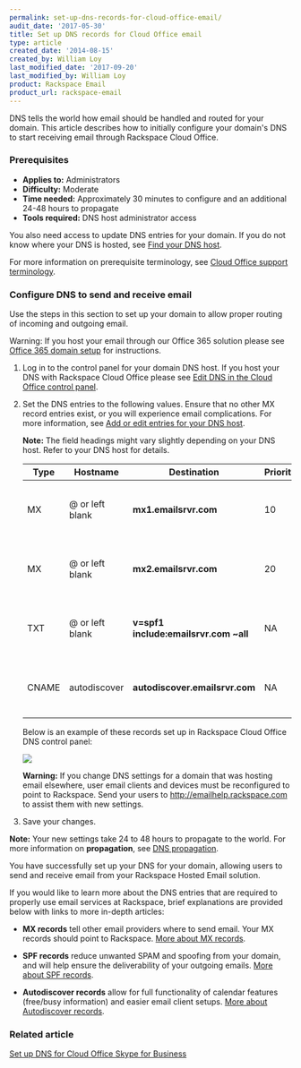 ```yaml
---
permalink: set-up-dns-records-for-cloud-office-email/
audit_date: '2017-05-30'
title: Set up DNS records for Cloud Office email
type: article
created_date: '2014-08-15'
created_by: William Loy
last_modified_date: '2017-09-20'
last_modified_by: William Loy
product: Rackspace Email
product_url: rackspace-email
---
```


DNS tells the world how email should be handled and routed for your domain. This article describes how to initially configure your domain's DNS to start receiving email through Rackspace Cloud Office.

### Prerequisites

- **Applies to:** Administrators
- **Difficulty:** Moderate
- **Time needed:** Approximately 30 minutes to configure and an additional 24-48 hours to propagate
- **Tools required:** DNS host administrator access

You also need access to update DNS entries for your domain. If you do not know where your DNS is hosted, see [Find your DNS host](/how-to/find-dns-host).

For more information on prerequisite terminology, see [Cloud Office support terminology](/how-to/cloud-office-support-terminology).

### Configure DNS to send and receive email

Use the steps in this section to set up your domain to allow proper routing of incoming and outgoing email.

Warning: If you host your email through our Office 365 solution please see [Office 365 domain setup](/how-to/add-a-domain-in-office-365/) for instructions.

1. Log in to the control panel for your domain DNS host. If you host your DNS with Rackspace Cloud Office please see [Edit DNS in the Cloud Office control panel](/how-to/edit-dns-in-the-cloud-office-control-panel).

2. Set the DNS entries to the following values. Ensure that no other MX record entries exist, or you will experience email complications. For more information, see [Add or edit entries for your DNS host](/how-to/find-dns-host#add-or-edit-entries-for-your-dns-host).

   **Note:** The field headings might vary slightly depending on your DNS host. Refer to your DNS host for details.

   | Type | Hostname | Destination | Priority | TTL |
   | --- | --- | --- | --- | --- |
   | MX | @ or left blank | **mx1.emailsrvr.com** | 10 | 3600 seconds or lowest allowed |
   | MX | @ or left blank | **mx2.emailsrvr.com** | 20 | 3600 seconds or lowest allowed |   
   | TXT | @ or left blank | **v=spf1 include:emailsrvr.com ~all** | NA | 3600 seconds or lowest allowed |
   | CNAME | autodiscover | **autodiscover.emailsrvr.com** | NA | 3600 seconds or lowest allowed |

   Below is an example of these records set up in Rackspace Cloud Office DNS control panel:

   <img src="{% asset_path rackspace-email/set-up-dns-records-for-cloud-office-email/rackspace_dns_setup.png %}" />

   **Warning:** If you change DNS settings for a domain that was hosting email elsewhere, user email clients and devices must be reconfigured to point to Rackspace. Send your users to <http://emailhelp.rackspace.com> to assist them with new settings.

3.	Save your changes.

**Note:** Your new settings take 24 to 48 hours to propagate to the world. For more information on **propagation**, see [DNS propagation](/how-to/dns-record-definitions#dns-propagation).

You have successfully set up your DNS for your domain, allowing users to send and receive email from your Rackspace Hosted Email solution.

If you would like to learn more about the DNS entries that are required to properly use email services at Rackspace, brief explanations are provided below with links to more in-depth articles:

- **MX records** tell other email providers where to send email. Your MX records should point to Rackspace. [More about MX records](/how-to/dns-record-definitions#mx-record).

- **SPF records** reduce unwanted SPAM and spoofing from your domain, and will help ensure the deliverability of your outgoing emails. [More about SPF records](/how-to/dns-record-definitions#txt-record).

- **Autodiscover records** allow for full functionality of calendar features (free/busy information) and easier email client setups. [More about Autodiscover records](/how-to/dns-record-definitions#cname-record).


### Related article

[Set up DNS for Cloud Office Skype for Business](/how-to/set-up-dns-records-for-cloud-office-skype-for-business)
